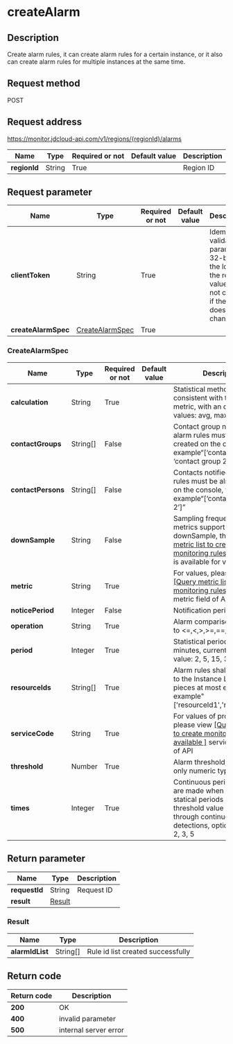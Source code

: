 # createAlarm


## Description
Create alarm rules, it can create alarm rules for a certain instance, or it also can create alarm rules for multiple instances at the same time.

## Request method
POST

## Request address
https://monitor.jdcloud-api.com/v1/regions/{regionId}/alarms

|Name|Type|Required or not|Default value|Description|
|---|---|---|---|---|
|**regionId**|String|True||Region ID|

## Request parameter
|Name|Type|Required or not|Default value|Description|
|---|---|---|---|---|
|**clientToken**|String|True||Idempotent validation parameter, 32-bit at the longest, the return value will not change if the value does not change|
|**createAlarmSpec**|[CreateAlarmSpec](##CreateAlarmSpec)|True|||

### <a name="CreateAlarmSpec">CreateAlarmSpec</a>
|Name|Type|Required or not|Default value|Description|
|---|---|---|---|---|
|**calculation**|String|True||Statistical method must be consistent with the defined metric, with an optional list of values: avg, max, sum, min|
|**contactGroups**|String[]|False||Contact group notified by alarm rules must be already created on the console, for example“[‘contact group 1’, ‘contact group 2’]”|
|**contactPersons**|String[]|False||Contacts notified by alarm rules must be already created on the console, for example“[‘contact 1’, ‘contact 2’]”|
|**downSample**|String|False||Sampling frequency, some metrics support setting downSample, through <a href="https://www.jdcloud.com/help/detail/2791/isCatalog/1">[Query metric list to create monitoring rules available]</a>API is available for viewing.|
|**metric**|String|True||For values, please view <a href="https://www.jdcloud.com/help/detail/2791/isCatalog/1"> [Query metric list to create monitoring rules available]</a> metric field of API|
|**noticePeriod**|Integer|False||Notification period unit: hour|
|**operation**|String|True||Alarm comparison is limited to <=,<,>,>=,==,!=|
|**period**|Integer|True||Statistical period, unit in minutes, currently supported value: 2, 5, 15, 30, 60|
|**resourceIds**|String[]|True||Alarm rules shall correspond to the Instance List, 100 pieces at most each time, for example"['resourceId1','resourceId2']"|
|**serviceCode**|String|True||For values of product name, please view <a href="https://www.jdcloud.com/help/detail/2791/isCatalog/1">[Query metric list to create monitoring rules available ]</a> serviceCode field of API|
|**threshold**|Number|True||Alarm threshold, currently, only numeric type is available|
|**times**|Integer|True||Continuous periods, alarms are made when several statical periods meet threshold value conditions through continuous detections, optional values: 1, 2, 3, 5|

## Return parameter
|Name|Type|Description|
|---|---|---|
|**requestId**|String|Request ID|
|**result**|[Result](##Result)||


### <a name="Result">Result</a>
|Name|Type|Description|
|---|---|---|
|**alarmIdList**|String[]|Rule id list created successfully|

## Return code
|Return code|Description|
|---|---|
|**200**|OK|
|**400**|invalid parameter|
|**500**|internal server error|
